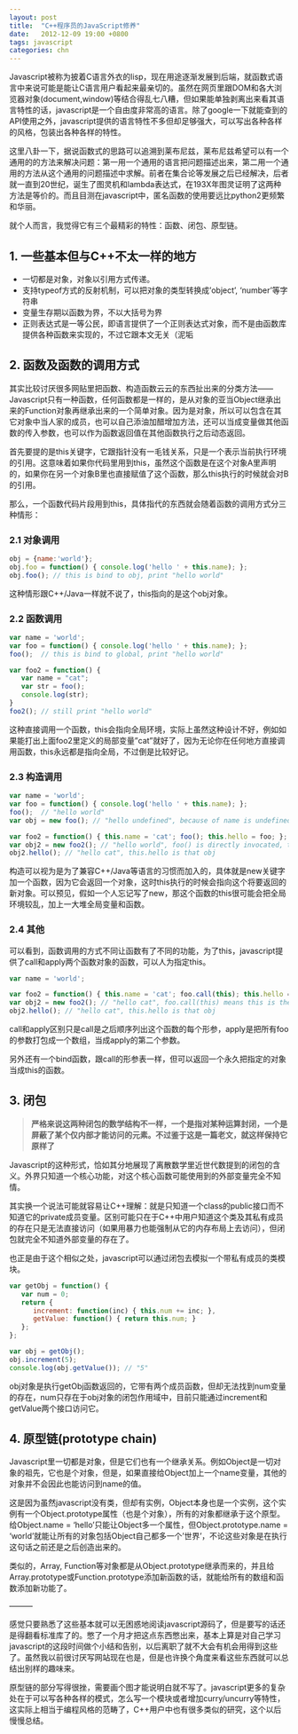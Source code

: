 ```yaml
---
layout: post
title:  "C++程序员的JavaScript修养"
date:   2012-12-09 19:00 +0800
tags: javascript
categories: chn
---
```


Javascript被称为披着C语言外衣的lisp，现在用途逐渐发展到后端，就函数式语言中来说可能是能让C语言用户看起来最亲切的。虽然在网页里跟DOM和各大浏览器对象(document,window)等结合得乱七八糟，但如果能单独剥离出来看其语言特性的话，javascript是一个自由度非常高的语言。除了google一下就能查到的API使用之外，javascript提供的语言特性不多但却足够强大，可以写出各种各样的风格，包装出各种各样的特性。

这里八卦一下，据说函数式的思路可以追溯到莱布尼兹，莱布尼兹希望可以有一个通用的的方法来解决问题：第一用一个通用的语言把问题描述出来，第二用一个通用的方法从这个通用的问题描述中求解。前者在集合论等发展之后已经解决，后者就一直到20世纪，诞生了图灵机和lambda表达式，在193X年图灵证明了这两种方法是等价的。而且目测在javascript中，匿名函数的使用要远比python2更频繁和华丽。

就个人而言，我觉得它有三个最精彩的特性：函数、闭包、原型链。

## 1. 一些基本但与C++不太一样的地方

- 一切都是对象，对象以引用方式传递。
- 支持typeof方式的反射机制，可以把对象的类型转换成’object’, ‘number’等字符串
- 变量生存期以函数为界，不以大括号为界
- 正则表达式是一等公民，即语言提供了一个正则表达式对象，而不是由函数库提供各种函数来实现的，不过它跟本文无关（泥垢

## 2. 函数及函数的调用方式

其实比较讨厌很多网贴里把函数、构造函数云云的东西扯出来的分类方法——Javascript只有一种函数，任何函数都是一样的，是从对象的亚当Object继承出来的Function对象再继承出来的一个简单对象。因为是对象，所以可以包含在其它对象中当人家的成员，也可以自己添油加醋增加方法，还可以当成变量做其他函数的传入参数，也可以作为函数返回值在其他函数执行之后动态返回。

首先要提的是this关键字，它跟指针没有一毛钱关系，只是一个表示当前执行环境的引用。这意味着如果你代码里用到this，虽然这个函数是在这个对象A里声明的，如果你在另一个对象B里也直接赋值了这个函数，那么this执行的时候就会对B的引用。

那么，一个函数代码片段用到this，具体指代的东西就会随着函数的调用方式分三种情形：

### 2.1 对象调用

```javascript
obj = {name:'world'};
obj.foo = function() { console.log('hello ' + this.name); };
obj.foo(); // this is bind to obj, print "hello world"
```

这种情形跟C++/Java一样就不说了，this指向的是这个obj对象。

### 2.2 函数调用

```javascript
var name = 'world';
var foo = function() { console.log('hello ' + this.name); };
foo();  // this is bind to global, print "hello world"

var foo2 = function() {
   var name = "cat";
   var str = foo();
   console.log(str);
}
foo2(); // still print "hello world"
```

这种直接调用一个函数，this会指向全局环境，实际上虽然这种设计不好，例如如果能打出上面foo2里定义的局部变量”cat”就好了，因为无论你在任何地方直接调用函数，this永远都是指向全局，不过倒是比较好记。

### 2.3 构造调用

```javascript
var name = 'world';
var foo = function() { console.log('hello ' + this.name); };
foo();  // "hello world"
var obj = new foo(); // "hello undefined", because of name is undefined in the new object to return

var foo2 = function() { this.name = 'cat'; foo(); this.hello = foo; };
var obj2 = new foo2(); // "hello world", foo() is directly invocated, this is always bind to global
obj2.hello(); // "hello cat", this.hello is that obj
```

构造可以视为是为了兼容C++/Java等语言的习惯而加入的，具体就是new关键字加一个函数，因为它会返回一个对象，这时this执行的时候会指向这个将要返回的新对象。可以预见，假如一个人忘记写了new，那这个函数的this很可能会把全局环境较乱，加上一大堆全局变量和函数。

### 2.4 其他

可以看到，函数调用的方式不同让函数有了不同的功能，为了this，javascript提供了call和apply两个函数对象的函数，可以人为指定this。

```javascript
var name = 'world';

var foo2 = function() { this.name = 'cat'; foo.call(this); this.hello = foo; };
var obj2 = new foo2(); // "hello cat", foo.call(this) means this is the new obj
obj2.hello(); // "hello cat", this.hello is that obj
```

call和apply区别只是call是之后顺序列出这个函数的每个形参，apply是把所有foo的参数打包成一个数组，当成apply的第二个参数。

另外还有一个bind函数，跟call的形参表一样，但可以返回一个永久把指定的对象当成this的函数。

## 3. 闭包

> **严格来说这两种闭包的数学结构不一样，一个是指对某种运算封闭，一个是屏蔽了某个仅内部才能访问的元素。不过鉴于这是一篇老文，就这样保持它原样了**

Javascript的这种形式，恰如其分地展现了离散数学里近世代数提到的闭包的含义。外界只知道一个核心功能，对这个核心函数可能使用到的外部变量完全不知情。

其实换一个说法可能就容易让C++理解：就是只知道一个class的public接口而不知道它的private成员变量。区别可能只在于C++中用户知道这个类及其私有成员的存在只是无法直接访问（如果用暴力也能强制从它的内存布局上去访问），但闭包就完全不知道外部变量的存在了。

也正是由于这个相似之处，javascript可以通过闭包去模拟一个带私有成员的类模块。

```javascript
var getObj = function() {
   var num = 0;
   return {
      increment: function(inc) { this.num += inc; },
      getValue: function() { return this.num; }
   };
};

var obj = getObj();
obj.increment(5);
console.log(obj.getValue()); // "5"
```

obj对象是执行getObj函数返回的，它带有两个成员函数，但却无法找到num变量的存在，num只存在于obj对象的闭包作用域中，目前只能通过increment和getValue两个接口访问它。

## 4. 原型链(prototype chain)

Javascript里一切都是对象，但是它们也有一个继承关系。例如Object是一切对象的祖先，它也是个对象，但是，如果直接给Object加上一个name变量，其他的对象并不会因此也能访问到name的值。

这是因为虽然javascript没有类，但却有实例，Object本身也是一个实例，这个实例有一个Object.prototype属性（也是个对象），所有的对象都继承于这个原型。给Object.name = ‘hello’只能让Object多一个属性，但Object.prototype.name = ‘world’就能让所有的对象包括Object自己都多一个’世界’，不论这些对象是在执行这句话之前还是之后创造出来的。

类似的，Array, Function等对象都是从Object.prototype继承而来的，并且给Array.prototype或Function.prototype添加新函数的话，就能给所有的数组和函数添加新功能了。

———

感觉只要熟悉了这些基本就可以无困惑地阅读javascript源码了，但是要写的话还是得翻看标准库了的。憋了一个月才把这点东西憋出来，基本上算是对自己学习javascript的这段时间做个小结和告别，以后离职了就不大会有机会用得到这些了。虽然我以前很讨厌写网站现在也是，但是也许换个角度来看这些东西就可以总结出别样的趣味来。

原型链的部分写得很挫，需要画个图才能说明白就不写了。javascript更多的复杂处在于可以写各种各样的模式，怎么写一个模块或者增加curry/uncurry等特性，这实际上相当于编程风格的范畴了，C++用户中也有很多类似的研究，这个以后慢慢总结。
